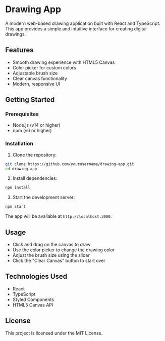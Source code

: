 # Drawing App

A modern web-based drawing application built with React and TypeScript. This app provides a simple and intuitive interface for creating digital drawings.

## Features

- Smooth drawing experience with HTML5 Canvas
- Color picker for custom colors
- Adjustable brush size
- Clear canvas functionality
- Modern, responsive UI

## Getting Started

### Prerequisites

- Node.js (v14 or higher)
- npm (v6 or higher)

### Installation

1. Clone the repository:

```bash
git clone https://github.com/yourusername/drawing-app.git
cd drawing-app
```

2. Install dependencies:

```bash
npm install
```

3. Start the development server:

```bash
npm start
```

The app will be available at `http://localhost:3000`.

## Usage

- Click and drag on the canvas to draw
- Use the color picker to change the drawing color
- Adjust the brush size using the slider
- Click the "Clear Canvas" button to start over

## Technologies Used

- React
- TypeScript
- Styled Components
- HTML5 Canvas API

## License

This project is licensed under the MIT License.
